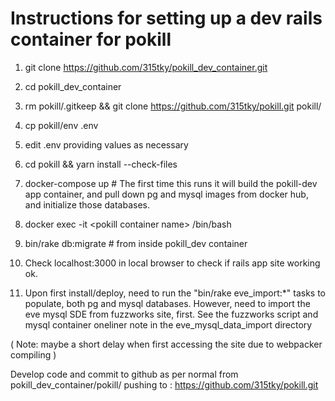 Instructions for setting up a dev rails container for pokill
============================================================
1. git clone https://github.com/315tky/pokill_dev_container.git
2. cd pokill_dev_container
3. rm pokill/.gitkeep && git clone https://github.com/315tky/pokill.git pokill/
4. cp pokill/env .env 
5. edit .env providing values as necessary
6. cd pokill && yarn install --check-files 
7. docker-compose up # The first time this runs it will build the pokill-dev app container,
   and pull down pg and mysql images from docker hub, and initialize those databases.
8. docker exec -it \<pokill container name\> /bin/bash
9. bin/rake db:migrate # from inside pokill_dev container
10. Check localhost:3000 in local browser to check if rails app site working ok. 

11. Upon first install/deploy, need to run the "bin/rake eve_import:\*" tasks to populate,
    both pg and mysql databases. However, need to import the eve mysql SDE from fuzzworks site,
    first. See the fuzzworks script and mysql container oneliner note in the eve_mysql_data_import directory 

( Note: maybe a short delay when first accessing the site due to webpacker compiling )

Develop code and commit to github as per normal from pokill_dev_container/pokill/ pushing to :
https://github.com/315tky/pokill.git
